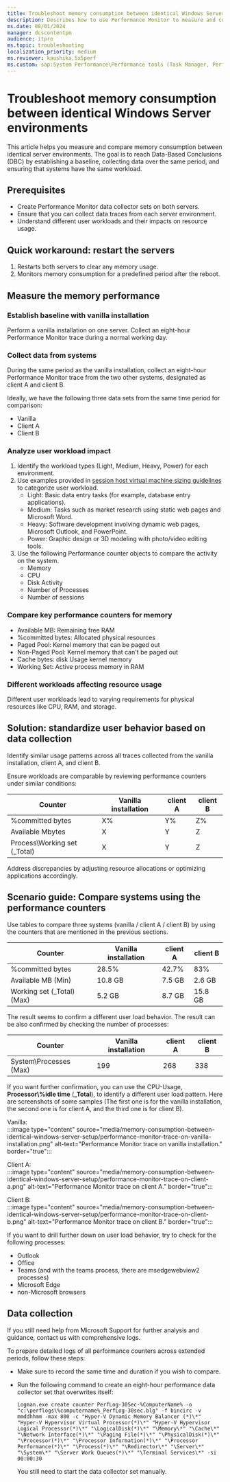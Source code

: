 ```yaml
---
title: Troubleshoot memory consumption between identical Windows Server environments
description: Describes how to use Performance Monitor to measure and compare memory consumption between identical server environments.
ms.date: 08/01/2024
manager: dcscontentpm
audience: itpro
ms.topic: troubleshooting
localization_priority: medium
ms.reviewer: kaushika,5x5perf
ms.custom: sap:System Performance\Performance tools (Task Manager, Perfmon, WSRM, and WPA), csstroubleshoot
---
```

# Troubleshoot memory consumption between identical Windows Server environments

This article helps you measure and compare memory consumption between identical server environments. The goal is to reach Data-Based Conclusions (DBC) by establishing a baseline, collecting data over the same period, and ensuring that systems have the same workload.

## Prerequisites

- Create Performance Monitor data collector sets on both servers.
- Ensure that you can collect data traces from each server environment.
- Understand different user workloads and their impacts on resource usage.

## Quick workaround: restart the servers

1. Restarts both servers to clear any memory usage.
2. Monitors memory consumption for a predefined period after the reboot.

## Measure the memory performance

### Establish baseline with vanilla installation

Perform a vanilla installation on one server. Collect an eight-hour Performance Monitor trace during a normal working day.

### Collect data from systems

During the same period as the vanilla installation, collect an eight-hour Performance Monitor trace from the two other systems, designated as client A and client B.

Ideally, we have the following three data sets from the same time period for comparison:

- Vanilla
- Client A
- Client B

### Analyze user workload impact

1. Identify the workload types (Light, Medium, Heavy, Power) for each environment.
2. Use examples provided in [session host virtual machine sizing guidelines](/windows-server/remote/remote-desktop-services/virtual-machine-recs) to categorize user workload.
   - Light: Basic data entry tasks (for example, database entry applications).
   - Medium: Tasks such as market research using static web pages and Microsoft Word.
   - Heavy: Software development involving dynamic web pages, Microsoft Outlook, and PowerPoint.
   - Power: Graphic design or 3D modeling with photo/video editing tools.
3. Use the following Performance counter objects to compare the activity on the system.
   - Memory
   - CPU
   - Disk Activity
   - Number of Processes
   - Number of sessions

### Compare key performance counters for memory

- Available MB: Remaining free RAM
- %committed bytes: Allocated physical resources
- Paged Pool: Kernel memory that can be paged out
- Non-Paged Pool: Kernel memory that can't be paged out
- Cache bytes: disk Usage kernel memory
- Working Set: Active process memory in RAM

### Different workloads affecting resource usage

Different user workloads lead to varying requirements for physical resources like CPU, RAM, and storage.

## Solution: standardize user behavior based on data collection

Identify similar usage patterns across all traces collected from the vanilla installation, client A, and client B.

Ensure workloads are comparable by reviewing performance counters under similar conditions:

|Counter|Vanilla installation|client A|client B|
|---|---|---|---|
|%committed bytes|X%|Y%|Z%|
|Available Mbytes|X|Y|Z|
|Process\Working set (_Total)|X|Y|Z|

Address discrepancies by adjusting resource allocations or optimizing applications accordingly.

## Scenario guide: Compare systems using the performance counters

Use tables to compare three systems (vanilla / client A / client B) by using the counters that are mentioned in the previous sections.

|Counter|Vanilla installation|client A|client B|
|---|---|---|---|
|%committed bytes|28.5%|42.7%|83%|
|Available MB (Min)|10.8 GB|7.5 GB|2.6 GB|
|Working set (_Total) (Max)|5.2 GB|8.7 GB|15.8 GB|

The result seems to confirm a different user load behavior. The result can be also confirmed by checking the number of processes:

|Counter|Vanilla installation|client A|client B|
|---|---|---|---|
|System\Processes (Max)|199|268|338|

If you want further confirmation, you can use the CPU-Usage, **Processor\\%idle time** (**_Total**), to identify a different user load pattern. Here are screenshots of some samples (The first one is for the vanilla installation, the second one is for client A, and the third one is for client B).

Vanilla:  
:::image type="content" source="media/memory-consumption-between-identical-windows-server-setup/performance-monitor-trace-on-vanilla-installation.png" alt-text="Performance Monitor trace on vanilla installation." border="true":::

Client A:  
:::image type="content" source="media/memory-consumption-between-identical-windows-server-setup/performance-monitor-trace-on-client-a.png" alt-text="Performance Monitor trace on client A." border="true":::

Client B:  
:::image type="content" source="media/memory-consumption-between-identical-windows-server-setup/performance-monitor-trace-on-client-b.png" alt-text="Performance Monitor trace on client B." border="true":::

If you want to drill further down on user load behavior, try to check for the following processes:

- Outlook
- Office
- Teams (and with the teams process, there are msedgewebview2 processes)
- Microsoft Edge
- non-Microsoft browsers

## Data collection

If you still need help from Microsoft Support for further analysis and guidance, contact us with comprehensive logs.

To prepare detailed logs of all performance counters across extended periods, follow these steps:

- Make sure to record the same time and duration if you wish to compare.
- Run the following command to create an eight-hour performance data collector set that overwrites itself:

  ```console
  Logman.exe create counter PerfLog-30Sec-%ComputerName% -o "c:\perflogs\%computername%_PerfLog-30sec.blg" -f bincirc -v mmddhhmm -max 800 -c "Hyper-V Dynamic Memory Balancer (*)\*" "Hyper-V Hypervisor Virtual Processor(*)\*" "Hyper-V Hypervisor Logical Processor(*)\*" "\LogicalDisk(*)\*" "\Memory\*" "\Cache\*" "\Network Interface(*)\*" "\Paging File(*)\*" "\PhysicalDisk(*)\*" "\Processor(*)\*" "\Processor Information(*)\*" "\Processor Performance(*)\*" "\Process(*)\*" "\Redirector\*" "\Server\*" "\System\*" "\Server Work Queues(*)\*" "\Terminal Services\*" -si 00:00:30
  ```

  You still need to start the data collector set manually.
